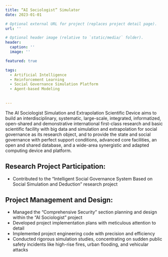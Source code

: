 ```yaml
---
title: “AI Sociologist” Simulator
date: 2023-01-01

# Optional external URL for project (replaces project detail page).
url: ''

# Optional header image (relative to `static/media/` folder).
header:
  caption: ''
  image: ''

featured: true

tags:
  - Artificial Intelligence
  - Reinforcement Learning
  - Social Governance Simulation Platform 
  - Agent-based Modeling
  
  
---
```


The AI Sociologist Simulation and Extrapolation Scientific Device aims to build an interdisciplinary, systematic, large-scale, integrated, informatized, open-shared and demonstrative international first-class research and basic scientific facility with big data and simulation and extrapolation for social governance as its research object, and to provide the state and social governance with perfect support conditions, advanced core facilities, an open and shared database, and a wide-area synergistic and adapted computing device and platform.

<!--more-->

## Research Project Participation:

- Contributed to the “Intelligent Social Governance System Based on Social Simulation and Deduction” research project

## Project Management and Design:

- Managed the “Comprehensive Security” section planning and design within the “AI Sociologist” project
- Developed project implementation plans with meticulous attention to detail
- Implemented project engineering code with precision and efficiency
- Conducted rigorous simulation studies, concentrating on sudden public safety incidents like high-rise fires, urban flooding, and vehicular attacks

